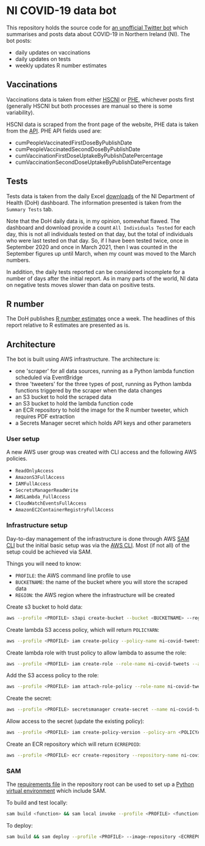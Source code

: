 # NI COVID-19 data bot

This repository holds the source code for [an unofficial Twitter bot](https://twitter.com/ni_covid19_data) which summarises and posts data about COVID-19 in Northern Ireland (NI). The bot posts:

* daily updates on vaccinations
* daily updates on tests
* weekly updates R number estimates

## Vaccinations

Vaccinations data is taken from either [HSCNI](https://covid-19.hscni.net/) or [PHE](https://coronavirus.data.gov.uk/), whichever posts first (generally HSCNI but both processes are manual so there is some variability).

HSCNI data is scraped from the front page of the website, PHE data is taken from the [API](https://coronavirus.data.gov.uk/details/download). PHE API fields used are:

* cumPeopleVaccinatedFirstDoseByPublishDate
* cumPeopleVaccinatedSecondDoseByPublishDate
* cumVaccinationFirstDoseUptakeByPublishDatePercentage
* cumVaccinationSecondDoseUptakeByPublishDatePercentage

## Tests

Tests data is taken from the daily Excel [downloads](https://www.health-ni.gov.uk/articles/covid-19-daily-dashboard-updates) of the NI Department of Health (DoH) dashboard. The information presented is taken from the `Summary Tests` tab.

Note that the DoH daily data is, in my opinion, somewhat flawed. The dashboard and download provide a count `All Individuals Tested` for each day, this is not all individuals tested on that day, but the total of individuals who were last tested on that day. So, if I have been tested twice, once in September 2020 and once in March 2021, then I was counted in the September figures up until March, when my count was moved to the March numbers.

In addition, the daily tests reported can be considered incomplete for a number of days after the initial report. As in many parts of the world, NI data on negative tests moves slower than data on positive tests.

## R number

The DoH publishes [R number estimates](https://www.health-ni.gov.uk/R-Number) once a week. The headlines of this report relative to R estimates are presented as is.

## Architecture

The bot is built using AWS infrastructure. The architecture is:

* one 'scraper' for all data sources, running as a Python lambda function scheduled via EventBridge
* three 'tweeters' for the three types of post, running as Python lambda functions triggered by the scraper when the data changes
* an S3 bucket to hold the scraped data
* an S3 bucket to hold the lambda function code
* an ECR repository to hold the image for the R number tweeter, which requires PDF extraction
* a Secrets Manager secret which holds API keys and other parameters

### User setup

A new AWS user group was created with CLI access and the following AWS policies.

* `ReadOnlyAccess`
* `AmazonS3FullAccess`
* `IAMFullAccess`
* `SecretsManagerReadWrite`
* `AWSLambda_FullAccess`
* `CloudWatchEventsFullAccess`
* `AmazonEC2ContainerRegistryFullAccess`

### Infrastructure setup

Day-to-day management of the infrastructure is done through AWS [SAM CLI](https://aws.amazon.com/serverless/sam/) but the initial basic setup was via the [AWS CLI](https://aws.amazon.com/cli/). Most (if not all) of the setup could be achieved via SAM.

Things you will need to know:

* `PROFILE`: the AWS command line profile to use
* `BUCKETNAME`: the name of the bucket where you will store the scraped data
* `REGION`: the AWS region where the infrastructure will be created

Create s3 bucket to hold data:

```bash
aws --profile <PROFILE> s3api create-bucket --bucket <BUCKETNAME> --region <REGION> --create-bucket-configuration LocationConstraint=<REGION>
```

Create lambda S3 access policy, which will return `POLICYARN`:

```bash
aws --profile <PROFILE> iam create-policy --policy-name ni-covid-tweets-lambda --policy-document file://ni-covid-tweets-lambda-policy.json
```

Create lambda role with trust policy to allow lambda to assume the role:

```bash
aws --profile <PROFILE> iam create-role --role-name ni-covid-tweets --assume-role-policy-document file://ni-covid-tweets-lambda-trust-policy.json
```

Add the S3 access policy to the role:

```bash
aws --profile <PROFILE> iam attach-role-policy --role-name ni-covid-tweets --policy-arn <POLICYARN>
```

Create the secret:

```bash
aws --profile <PROFILE> secretsmanager create-secret --name ni-covid-tweets --secret-string `cat secrets.json`
```

Allow access to the secret (update the existing policy):

```bash
aws --profile <PROFILE> iam create-policy-version --policy-arn <POLICYARN> --policy-document file://../ni-covid-tweets-lambda-policy.json --set-as-default
```

Create an ECR repository which will return `ECRREPOID`:

```bash
aws --profile <PROFILE> ecr create-repository --repository-name ni-covid-tweets --image-tag-mutability IMMUTABLE --image-scanning-configuration scanOnPush=true
```

### SAM

The [requirements file](requirements.txt) in the repository root can be used to set up a [Python virtual environment](https://docs.python.org/3/tutorial/venv.html) which include SAM.

To build and test locally:

```bash
sam build <function> && sam local invoke --profile <PROFILE> <function> --event events/new-<event>.json
```

To deploy:

```bash
sam build && sam deploy --profile <PROFILE> --image-repository <ECRREPOID>.dkr.ecr.<REGION>.amazonaws.com/ni-covid-tweets
```
